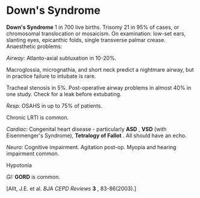 # Down's Syndrome

**Down's Syndrome** 1 in 700 live births. Trisomy 21 in 95% of cases, or
chromosomal translocation or mosaicism. On examination: low-set ears,
slanting eyes, epicanthic folds, single transverse palmar crease.
Anaesthetic problems:

*Airway:* Atlanto-axial subluxation in 10-20%.

Macroglossia, micrognathia, and short neck predict a nightmare airway,
but in practice failure to intubate is rare.

Tracheal stenosis in 5%. Post-operative airway problems in almost 40% in
one study. Check for a leak before extubating.

*Resp:* OSAHS in up to 75% of patients.

Chronic LRTI is common.

*Cardiac:* Congenital heart disease - particularly **ASD** , **VSD**
(with Eisenmenger's Syndrome), **Tetralogy of Fallot** . All should have
an echo.

*Neuro:* Cognitive impairment. Agitation post-op. Myopia and hearing
impairment common.

Hypotonia

*GI:* **GORD** is common.

\[Allt, J.E. et al. *BJA CEPD Reviews* **3** , 83-86(2003).\]
